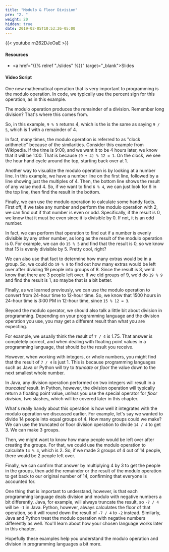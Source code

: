 ```yaml
---
title: "Modulo & Floor Division"
pre: "2. "
weight: 20
hidden: true
date: 2019-02-05T10:53:26-05:00
---
```


{{< youtube rn262DJeOaE >}}

#### Resources

* <a href="{{% relref "./slides" %}}" target="_blank">Slides</a>

#### Video Script

One new mathematical operation that is very important to programming is the modulo operation. In code, we typically use the percent sign for this operation, as in this example.

The modulo operation produces the remainder of a division. Remember long division? That's where this comes from.

So, in this example, `9 % 5` returns 4, which is the is the same as saying `9 / 5`, which is 1 with a remainder of 4.

In fact, many times, the modulo operation is referred to as "clock arithmetic" because of the similarities. Consider this example from Wikipedia. If the time is 9:00, and we want it to be 4 hours later, we know that it will be 1:00. That is because `(9 + 4) % 12 = 1`. On the clock, we see the hour hand cycle around the top, starting back over at 1.

Another way to visualize the modulo operation is by looking at a number line. In this example, we have a number line on the first line, followed by a line showing just the multiples of 4. Then, the bottom line shows the result of any value mod 4. So, if we want to find `6 % 4`, we can just look for 6 in the top line, then find the result in the bottom.

Finally, we can use the modulo operation to calculate some handy facts. First off, if we take any number and perform the modulo operation with 2, we can find out if that number is even or odd. Specifically, if the result is 0, we know that it must be even since it is divisible by 0. If not, it is an odd number.

In fact, we can perform that operation to find out if a number is evenly divisible by any other number, as long as the result of the modulo operation is 0. For example, we can do `15 % 5` and find that the result is 0, so we know that 15 is evenly divisible by 5. Pretty cool, right?

We can also use that fact to determine how many extras would be in a group. So, we could do `19 % 8` to find out how many extras would be left over after dividing 19 people into groups of 8. Since the result is 3, we'd know that there are 3 people left over. If we did groups of 9, we'd do `19 % 9` and find the result is 1, so maybe that is a bit better.

Finally, as we learned previously, we can use the modulo operation to convert from 24-hour time to 12-hour time. So, we know that 1500 hours in 24-hour time is 3:00 PM in 12-hour time, since `15 % 12 = 3`.

Beyond the modulo operator, we should also talk a little bit about division in programming. Depending on your programming language and the division operation you use, you may get a different result than what you are expecting.

For example, we usually think the result of `7 / 4` is 1.75. That answer is completely correct, and when dealing with floating point values in a programming language, that should be the result you receive.

However, when working with integers, or whole numbers, you might find that the result of `7 / 4` is just 1. This is because programming languages such as Java or Python will try to _truncate_ or _floor_ the value down to the next smallest whole number.

In Java, any division operation performed on two integers will result in a _truncated_ result. In Python, however, the division operation will typically return a floating point value, _unless_ you use the special operator for _floor division_, two slashes, which will be covered later in this chapter.

What's really handy about this operation is how well it integrates with the modulo operation we discussed earlier. For example, let's say we wanted to divide 14 people into equal groups of 4. How many groups could we make? We can use the truncated or floor division operation to divide `14 / 4` to get 3. We can make 3 groups.

Then, we might want to know how many people would be left over after creating the groups. For that, we could use the modulo operation to calculate `14 % 4`, which is 2. So, if we made 3 groups of 4 out of 14 people, there would be 2 people left over.

Finally, we can confirm that answer by multiplying 4 by 3 to get the people in the groups, then add the remainder or the result of the modulo operation to get back to our original number of 14, confirming that everyone is accounted for.

One thing that is important to understand, however, is that each programming language deals division and modulo with negative numbers a bit differently. Java, for example, will always truncate the result, so `-7 / 4` will be `-1` in Java. Python, however, always calculates the floor of that operation, so it will round down the result of `-7 / 4` to `-2` instead. Similarly, Java and Python treat the modulo operation with negative numbers differently as well. You'll learn about how your chosen language works later in this chapter.

Hopefully these examples help you understand the modulo operation and division in programming languages a bit more.
